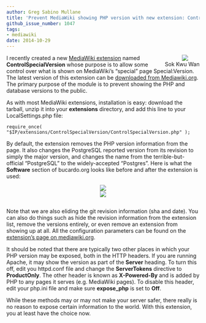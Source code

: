 ```yaml
---
author: Greg Sabino Mullane
title: 'Prevent MediaWiki showing PHP version with new extension: ControlSpecialVersion'
github_issue_number: 1047
tags:
- mediawiki
date: 2014-10-29
---
```




<div class="separator" style="clear: both; float:right; text-align: center;"><a href="/blog/2014/10/prevent-mediawiki-showing-php-version/image-0-big.png" imageanchor="1" style="clear: right; margin-bottom: 1em; margin-left: 1em;"><img border="0" src="/blog/2014/10/prevent-mediawiki-showing-php-version/image-0.png"/></a><br/>Sok Kwu Wan</div>

I recently created a new [MediaWiki extension](https://www.mediawiki.org/wiki/Manual:Extensions) named **ControlSpecialVersion** whose purpose is to allow some control over what is shown on MediaWiki’s “special” page Special:Version. The latest version of this extension can be [downloaded from Mediawiki.org](https://www.mediawiki.org/wiki/Extension:ControlSpecialVersion).
The primary purpose of the module is to prevent showing the PHP and database versions to the public.

As with most MediaWiki extensions, installation is easy: download the tarball, unzip it into your **extensions** directory, and add this line to your LocalSettings.php file:

```nohighlight
require_once( "$IP/extensions/ControlSpecialVersion/ControlSpecialVersion.php" );
```

By default, the extension removes the PHP version information from the page. It also changes the PostgreSQL reported version from its revision to simply the major version, and changes the name from the terrible-but-official “PostgreSQL” to the widely-accepted “Postgres”. Here is what the **Software** section of bucardo.org looks like before and after the extension is used:

<div class="separator" style="clear: both; text-align: center;"><a href="/blog/2014/10/prevent-mediawiki-showing-php-version/image-1-big.png" imageanchor="1" style="margin-left: 1em; margin-right: 1em;"><img border="0" src="/blog/2014/10/prevent-mediawiki-showing-php-version/image-1.png"/></a></div>

<div class="separator" style="clear: both; text-align: center; padding-bottom: 1em"><a href="/blog/2014/10/prevent-mediawiki-showing-php-version/image-2-big.png" imageanchor="1" style="margin-left: 1em; margin-right: 1em;"><img border="0" src="/blog/2014/10/prevent-mediawiki-showing-php-version/image-2.png"/></a></div>

Note that we are also eliding the git revision information (sha and date). You can also do things such as hide the revision information from the extension list, remove the versions entirely, or even remove an extension from showing up at all. All the configuration parameters can be found on the [extension’s page on mediawiki.org](https://www.mediawiki.org/wiki/Extension:ControlSpecialVersion).

It should be noted that there are typically two other places in which your PHP version may be exposed, both in the HTTP headers. If you are running Apache, it may show the version as part of the **Server** heading. To turn this off, edit you httpd.conf file and change the **ServerTokens** directive to **ProductOnly**. The other header is known as **X-Powered-By** and is added by PHP to any pages it serves (e.g. MediaWiki pages). To disable this header, edit your php.ini file and make sure **expose_php** is set to **Off**.

While these methods may or may not make your server safer, there really is no reason to expose certain information to the world. With this extension, you at least have the choice now.


